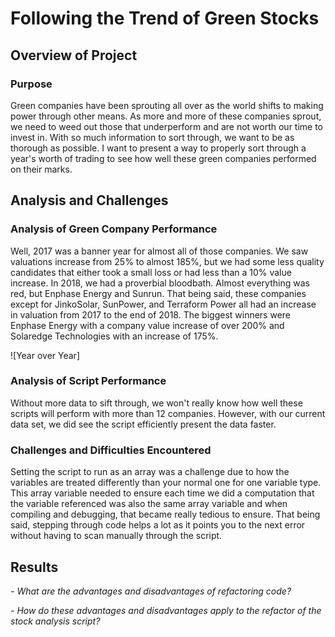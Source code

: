 # Following the Trend of Green Stocks

## Overview of Project

### Purpose
Green companies have been sprouting all over as the world shifts to making power through other means. As more and more of these companies sprout, we need to weed out those that underperform and are not worth our time to invest in. With so much information to sort through, we want to be as thorough as possible. I want to present a way to properly sort through a year's worth of trading to see how well these green companies performed on their marks.

## Analysis and Challenges

### Analysis of Green Company Performance
Well, 2017 was a banner year for almost all of those companies. We saw valuations increase from 25% to almost 185%, but we had some less quality candidates that either took a small loss or had less than a 10% value increase. In 2018, we had a proverbial bloodbath. Almost everything was red, but Enphase Energy and Sunrun. That being said, these companies except for JinkoSolar, SunPower, and Terraform Power all had an increase in valuation from 2017 to the end of 2018. The biggest winners were Enphase Energy with a company value increase of over 200% and Solaredge Technologies with an increase of 175%.

![Year over Year]

### Analysis of Script Performance
Without more data to sift through, we won't really know how well these scripts will perform with more than 12 companies. However, with our current data set, we did see the script efficiently present the data faster.   

### Challenges and Difficulties Encountered
Setting the script to run as an array was a challenge due to how the variables are treated differently than your normal one for one variable type. This array variable needed to ensure each time we did a computation that the variable referenced was also the same array variable and when compiling and debugging, that became really tedious to ensure. That being said, stepping through code helps a lot as it points you to the next error without having to scan manually through the script.

## Results

*- What are the advantages and disadvantages of refactoring code?*


*- How do these advantages and disadvantages apply to the refactor of the stock analysis script?*




